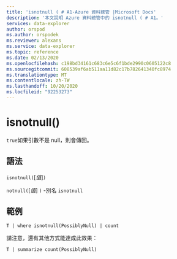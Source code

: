 ```yaml
---
title: 'isnotnull ( # A1-Azure 資料總管 |Microsoft Docs'
description: '本文說明 Azure 資料總管中的 isnotnull ( # A1。'
services: data-explorer
author: orspod
ms.author: orspodek
ms.reviewer: alexans
ms.service: data-explorer
ms.topic: reference
ms.date: 02/13/2020
ms.openlocfilehash: c198bd34161c683c6e5c6f1bde2990c0605122c8
ms.sourcegitcommit: 608539af6ab511aa11d82c17b782641340fc8974
ms.translationtype: MT
ms.contentlocale: zh-TW
ms.lasthandoff: 10/20/2020
ms.locfileid: "92253273"
---
```

# <a name="isnotnull"></a>isnotnull()

`true`如果引數不是 null，則會傳回。

## <a name="syntax"></a>語法

`isnotnull(`[*值*]`)`

`notnull(`[*值*] `)` -別名 `isnotnull`

## <a name="example"></a>範例

```kusto
T | where isnotnull(PossiblyNull) | count
```

請注意，還有其他方式能達成此效果︰

```kusto
T | summarize count(PossiblyNull)
```